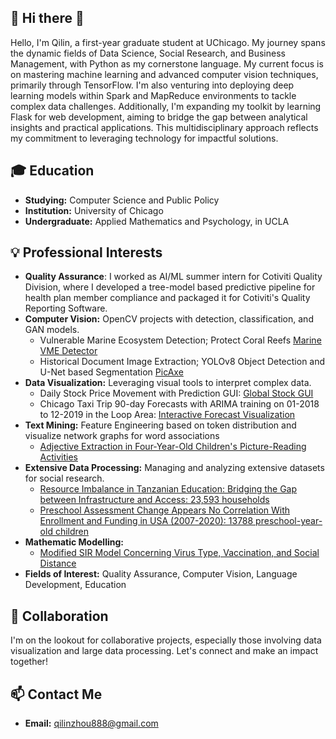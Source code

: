 ## 👋 Hi there 👋
Hello, I'm Qilin, a first-year graduate student at UChicago. My journey spans the dynamic fields of Data Science, Social Research, and Business Management, with Python as my cornerstone language. My current focus is on mastering machine learning and advanced computer vision techniques, primarily through TensorFlow. I'm also venturing into deploying deep learning models within Spark and MapReduce environments to tackle complex data challenges. Additionally, I'm expanding my toolkit by learning Flask for web development, aiming to bridge the gap between analytical insights and practical applications. This multidisciplinary approach reflects my commitment to leveraging technology for impactful solutions.
 
## 🎓 Education
- **Studying:** Computer Science and Public Policy
- **Institution:** University of Chicago
- **Undergraduate:** Applied Mathematics and Psychology, in UCLA

## 💡 Professional Interests
- **Quality Assurance**: I worked as AI/ML summer intern for Cotiviti Quality Division, where I developed a tree-model based predictive pipeline for health plan member compliance and packaged it for Cotiviti's Quality Reporting Software.
- **Computer Vision:** OpenCV projects with detection, classification, and GAN models.
  - Vulnerable Marine Ecosystem Detection; Protect Coral Reefs [Marine VME Detector](https://github.com/QilinZhou56/VME_Detector/tree/main)
  - Historical Document Image Extraction; YOLOv8 Object Detection and U-Net based Segmentation [PicAxe](https://github.com/acguerr1/imageextraction/tree/PicAxe_YOLO)
- **Data Visualization:** Leveraging visual tools to interpret complex data.
  - Daily Stock Price Movement with Prediction GUI: [Global Stock GUI](https://github.com/qilinzho56/SP500_Voldemort)
  - Chicago Taxi Trip 90-day Forecasts with ARIMA training on 01-2018 to 12-2019 in the Loop Area: [Interactive Forecast Visualization](https://uchicago.maps.arcgis.com/apps/instant/interactivelegend/index.html?appid=b86cf5285a344c19bc4d5244e9e0f578)
- **Text Mining:** Feature Engineering based on token distribution and visualize network graphs for word associations
  - [Adjective Extraction in Four-Year-Old Children's Picture-Reading Activities](https://github.com/QilinZhou56/Language-and-Cognitive-Research.git)
- **Extensive Data Processing:** Managing and analyzing extensive datasets for social research.
  - [Resource Imbalance in Tanzanian Education: Bridging the Gap between Infrastructure and Access: 23,593 households](https://experience.arcgis.com/experience/67f3c5be15e04f859b269f6d159f25f2)
  - [Preschool Assessment Change Appears No Correlation With Enrollment and Funding in USA (2007-2020): 13788 preschool-year-old children](https://www.arcgis.com/apps/instant/interactivelegend/index.html?appid=921368870c9843fa92702d23de68526e)
- **Mathematic Modelling:**
  - [Modified SIR Model Concerning Virus Type, Vaccination, and Social Distance](https://drive.google.com/drive/folders/1iPnmPNi2qth5bs41n_DBc1GisHF7gfB1?usp=sharing)
- **Fields of Interest:** Quality Assurance, Computer Vision, Language Development, Education
  
## 👥 Collaboration
I'm on the lookout for collaborative projects, especially those involving data visualization and large data processing. Let's connect and make an impact together!

## 📫 Contact Me
- **Email:** [qilinzhou888@gmail.com](mailto:qilinzhou888@gmail.com)



